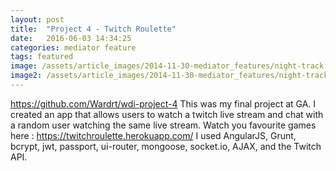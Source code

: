 ```yaml
---
layout: post
title:  "Project 4 - Twitch Roulette"
date:   2016-06-03 14:34:25
categories: mediator feature
tags: featured
image: /assets/article_images/2014-11-30-mediator_features/night-track.JPG
image2: /assets/article_images/2014-11-30-mediator_features/night-track-mobile.JPG
---
```

<a href="https://github.com/Wardrt/wdi-project-4">https://github.com/Wardrt/wdi-project-4</a>
This was my final project at GA. I created an app that allows users to watch a twitch live stream and chat with a random user watching the same live stream.
Watch you favourite games here : <a href="https://twitchroulette.herokuapp.com/">https://twitchroulette.herokuapp.com/</a>
I used AngularJS, Grunt, bcrypt, jwt, passport, ui-router, mongoose, socket.io, AJAX, and the Twitch API.
